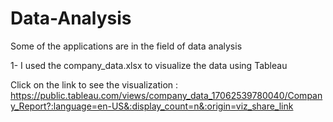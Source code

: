 # Data-Analysis
Some of the applications are in the field of data analysis

1- I used the company_data.xlsx to visualize the data using Tableau

Click on the link to see the visualization : https://public.tableau.com/views/company_data_17062539780040/Company_Report?:language=en-US&:display_count=n&:origin=viz_share_link
